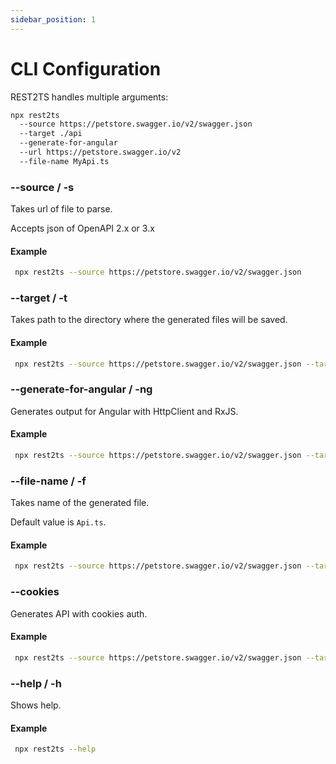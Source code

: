 ```yaml
---
sidebar_position: 1
---
```


# CLI Configuration

REST2TS handles multiple arguments:

```bash
npx rest2ts
  --source https://petstore.swagger.io/v2/swagger.json
  --target ./api
  --generate-for-angular
  --url https://petstore.swagger.io/v2
  --file-name MyApi.ts
```

### --source / -s

Takes url of file to parse.

Accepts json of OpenAPI 2.x or 3.x

#### Example

```bash
 npx rest2ts --source https://petstore.swagger.io/v2/swagger.json
```

### --target / -t

Takes path to the directory where the generated files will be saved.

#### Example

```bash
 npx rest2ts --source https://petstore.swagger.io/v2/swagger.json --target ./generated
```

### --generate-for-angular / -ng

Generates output for Angular with HttpClient and RxJS.

#### Example

```bash
 npx rest2ts --source https://petstore.swagger.io/v2/swagger.json --target ./generated --url https://petstore.swagger.io/v2 --generate-for-angular
```

### --file-name / -f

Takes name of the generated file.

Default value is `Api.ts`.

#### Example

```bash
 npx rest2ts --source https://petstore.swagger.io/v2/swagger.json --target ./generated --url https://petstore.swagger.io/v2 --generate-for-angular --file-name MyApi.ts
```

### --cookies

Generates API with cookies auth.

#### Example

```bash
 npx rest2ts --source https://petstore.swagger.io/v2/swagger.json --target ./generated --url https://petstore.swagger.io/v2 --generate-for-angular --cookies
```

### --help / -h

Shows help.

#### Example

```bash
 npx rest2ts --help
```
